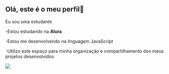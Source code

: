 ## Olá, este é o meu perfil💜

Eu sou uma estudante

-Estou estudando na **Alura**

-Estou me desenvolvendo na linguagem JavaScript

-Utilizo este espaço para minha organização e compartilhamento dos meus projetos desenvolvidos

![](https://media1.tenor.com/m/--DQZjZYwwgAAAAC/the-owl-house.gif)
